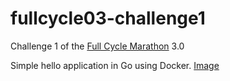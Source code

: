 # fullcycle03-challenge1

Challenge 1 of the [Full Cycle Marathon](https://maratona.fullcycle.com.br/) 3.0

Simple hello application in Go using Docker. [Image](https://hub.docker.com/r/axell13/fullcycle03-challenge1)
